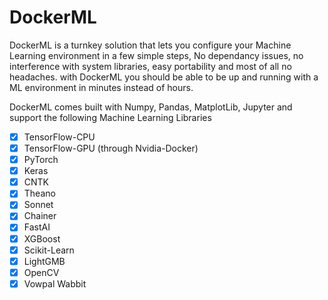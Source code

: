 # DockerML
DockerML is a turnkey solution that lets you configure your Machine Learning environment in a few simple steps, No dependancy issues, no interference with system libraries, easy portability and most of all no headaches. with DockerML you should be able to be up and running with a ML environment in minutes instead of hours.  

DockerML comes built with Numpy, Pandas, MatplotLib, Jupyter and support the following Machine Learning Libraries

- [x]  TensorFlow-CPU
- [x]  TensorFlow-GPU (through Nvidia-Docker)
- [x]  PyTorch
- [x]  Keras
- [x]  CNTK
- [x]  Theano
- [x]  Sonnet
- [x]  Chainer
- [x]  FastAI
- [x]  XGBoost
- [x]  Scikit-Learn
- [x]  LightGMB
- [x]  OpenCV
- [x]  Vowpal Wabbit
